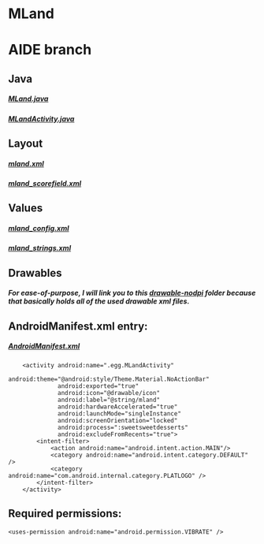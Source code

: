 # MLand

# AIDE branch

## Java
##### [MLand.java](https://goo.gl/tGKKOj)
##### [MLandActivity.java](https://goo.gl/C63Ubx)

## Layout
##### [mland.xml](https://goo.gl/qAlCXv)
##### [mland_scorefield.xml](https://goo.gl/uV4UQs)

## Values
##### [mland_config.xml](https://goo.gl/wCxeZf)
##### [mland_strings.xml](https://goo.gl/GsFhzO)

## Drawables
##### For ease-of-purpose, I will link you to this [drawable-nodpi](https://goo.gl/A8qrMm) folder because that basically holds all of the used drawable xml files.

## AndroidManifest.xml entry:
##### [AndroidManifest.xml](https://goo.gl/GKBdnS)
        <activity android:name=".egg.MLandActivity"
                  android:theme="@android:style/Theme.Material.NoActionBar"
                  android:exported="true"
                  android:icon="@drawable/icon"
                  android:label="@string/mland"
                  android:hardwareAccelerated="true"
                  android:launchMode="singleInstance"
                  android:screenOrientation="locked"
                  android:process=":sweetsweetdesserts"
                  android:excludeFromRecents="true">
            <intent-filter>
                <action android:name="android.intent.action.MAIN"/>
                <category android:name="android.intent.category.DEFAULT" />
                <category android:name="com.android.internal.category.PLATLOGO" />
            </intent-filter>
        </activity>

## Required permissions:
    <uses-permission android:name="android.permission.VIBRATE" />
